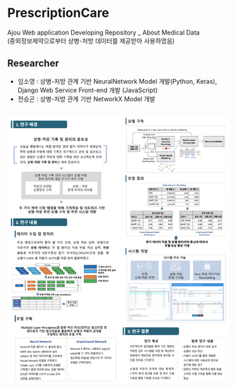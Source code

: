 # PrescriptionCare

Ajou Web application Developing Repository _ About Medical Data   
(중외정보제약으로부터 상병-처방 데이터를 제공받아 사용하였음)

## Researcher

- 임소영 : 상병-처방 관계 기반 NeuralNetwork Model 개발(Python, Keras), Django Web Service Front-end 개발 (JavaScript)
- 전승곤 : 상병-처방 관계 기반 NetworkX Model 개발

##
![Poster of this Project](https://github.com/sy2399/PrescriptionCare/blob/master/Poster_img.png)
